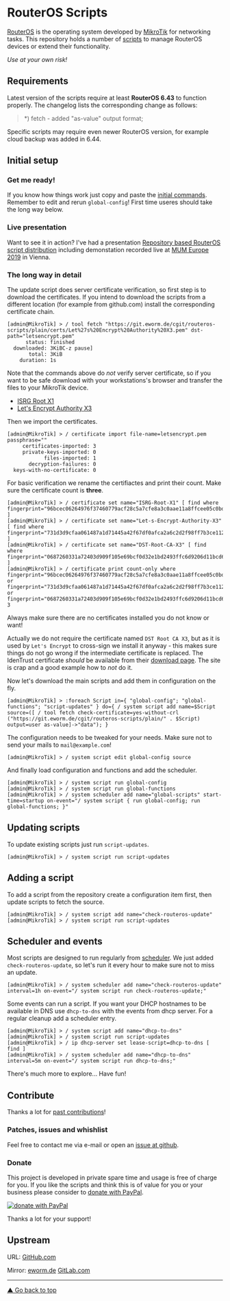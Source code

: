 RouterOS Scripts
================

[RouterOS](https://mikrotik.com/software) is the operating system developed
by [MikroTik](https://mikrotik.com/aboutus) for networking tasks. This
repository holds a number of [scripts](https://wiki.mikrotik.com/wiki/Manual:Scripting)
to manage RouterOS devices or extend their functionality.

*Use at your own risk!*

Requirements
------------

Latest version of the scripts require at least **RouterOS 6.43** to function
properly. The changelog lists the corresponding change as follows:

> *) fetch - added "as-value" output format;

Specific scripts may require even newer RouterOS version, for example cloud
backup was added in 6.44.

Initial setup
-------------

### Get me ready!

If you know how things work just copy and paste the
[initial commands](initial-commands). Remember to edit and rerun
`global-config`!
First time useres should take the long way below.

### Live presentation

Want to see it in action? I've had a presentation [Repository based
RouterOS script distribution](https://www.youtube.com/watch?v=B9neG3oAhcY)
including demonstation recorded live at [MUM Europe
2019](https://mum.mikrotik.com/2019/EU/) in Vienna.

### The long way in detail

The update script does server certificate verification, so first step is to
download the certificates. If you intend to download the scripts from a
different location (for example from github.com) install the corresponding
certificate chain.

    [admin@MikroTik] > / tool fetch "https://git.eworm.de/cgit/routeros-scripts/plain/certs/Let%27s%20Encrypt%20Authority%20X3.pem" dst-path="letsencrypt.pem"
          status: finished
      downloaded: 3KiBC-z pause]
           total: 3KiB
        duration: 1s

Note that the commands above do *not* verify server certificate, so if you
want to be safe download with your workstations's browser and transfer the
files to your MikroTik device.

* [ISRG Root X1](https://letsencrypt.org/certs/isrgrootx1.pem.txt)
* [Let's Encrypt Authority X3](https://letsencrypt.org/certs/letsencryptauthorityx3.pem.txt)

Then we import the certificates.

    [admin@MikroTik] > / certificate import file-name=letsencrypt.pem passphrase=""
         certificates-imported: 3
         private-keys-imported: 0
                files-imported: 1
           decryption-failures: 0
      keys-with-no-certificate: 0

For basic verification we rename the certifiactes and print their count. Make
sure the certificate count is **three**.

    [admin@MikroTik] > / certificate set name="ISRG-Root-X1" [ find where fingerprint="96bcec06264976f37460779acf28c5a7cfe8a3c0aae11a8ffcee05c0bddf08c6" ]
    [admin@MikroTik] > / certificate set name="Let-s-Encrypt-Authority-X3" [ find where fingerprint="731d3d9cfaa061487a1d71445a42f67df0afca2a6c2d2f98ff7b3ce112b1f568" ]
    [admin@MikroTik] > / certificate set name="DST-Root-CA-X3" [ find where fingerprint="0687260331a72403d909f105e69bcf0d32e1bd2493ffc6d9206d11bcd6770739" ]
    [admin@MikroTik] > / certificate print count-only where fingerprint="96bcec06264976f37460779acf28c5a7cfe8a3c0aae11a8ffcee05c0bddf08c6" or fingerprint="731d3d9cfaa061487a1d71445a42f67df0afca2a6c2d2f98ff7b3ce112b1f568" or fingerprint="0687260331a72403d909f105e69bcf0d32e1bd2493ffc6d9206d11bcd6770739"
    3

Always make sure there are no certificates installed you do not know or want!

Actually we do not require the certificate named `DST Root CA X3`, but as it
is used by `Let's Encrypt` to cross-sign we install it anyway - this makes
sure things do not go wrong if the intermediate certificate is replaced.
The IdenTrust certificate *should* be available from their
[download page](https://www.identrust.com/support/downloads). The site is
crap and a good example how to *not* do it.

Now let's download the main scripts and add them in configuration on the fly.

    [admin@MikroTik] > :foreach Script in={ "global-config"; "global-functions"; "script-updates" } do={ / system script add name=$Script source=([ / tool fetch check-certificate=yes-without-crl ("https://git.eworm.de/cgit/routeros-scripts/plain/" . $Script) output=user as-value]->"data"); }

The configuration needs to be tweaked for your needs. Make sure not to send
your mails to `mail@example.com`!

    [admin@MikroTik] > / system script edit global-config source

And finally load configuration and functions and add the scheduler.

    [admin@MikroTik] > / system script run global-config
    [admin@MikroTik] > / system script run global-functions
    [admin@MikroTik] > / system scheduler add name="global-scripts" start-time=startup on-event="/ system script { run global-config; run global-functions; }"

Updating scripts
----------------

To update existing scripts just run `script-updates`.

    [admin@MikroTik] > / system script run script-updates

Adding a script
---------------

To add a script from the repository create a configuration item first, then
update scripts to fetch the source.

    [admin@MikroTik] > / system script add name="check-routeros-update"
    [admin@MikroTik] > / system script run script-updates

Scheduler and events
--------------------

Most scripts are designed to run regularly from
[scheduler](https://wiki.mikrotik.com/wiki/Manual:System/Scheduler). We just
added `check-routeros-update`, so let's run it every hour to make sure not to
miss an update.

    [admin@MikroTik] > / system scheduler add name="check-routeros-update" interval=1h on-event="/ system script run check-routeros-update;"

Some events can run a script. If you want your DHCP hostnames to be available
in DNS use `dhcp-to-dns` with the events from dhcp server. For a regular
cleanup add a scheduler entry.

    [admin@MikroTik] > / system script add name="dhcp-to-dns"
    [admin@MikroTik] > / system script run script-updates
    [admin@MikroTik] > / ip dhcp-server set lease-script=dhcp-to-dns [ find ]
    [admin@MikroTik] > / system scheduler add name="dhcp-to-dns" interval=5m on-event="/ system script run dhcp-to-dns;"

There's much more to explore... Have fun!

## Contribute

Thanks a lot for [past contributions](CONTRIBUTIONS.md)!

### Patches, issues and whishlist

Feel free to contact me via e-mail or open an
[issue at github](https://github.com/eworm-de/routeros-scripts/issues).

### Donate

This project is developed in private spare time and usage is free of charge
for you. If you like the scripts and think this is of value for you or your
business please consider to
[donate with PayPal](https://www.paypal.com/cgi-bin/webscr?cmd=_s-xclick&hosted_button_id=A4ZXBD6YS2W8J).

[![donate with PayPal](https://www.paypalobjects.com/en_US/i/btn/btn_donate_SM.gif)](https://www.paypal.com/cgi-bin/webscr?cmd=_s-xclick&hosted_button_id=A4ZXBD6YS2W8J)

Thanks a lot for your support!

## Upstream

URL:
[GitHub.com](https://github.com/eworm-de/routeros-scripts#routeros-scripts)

Mirror:
[eworm.de](https://git.eworm.de/cgit/routeros-scripts/about/)
[GitLab.com](https://gitlab.com/eworm-de/routeros-scripts#routeros-scripts)

---
[▲ Go back to top](#top)
